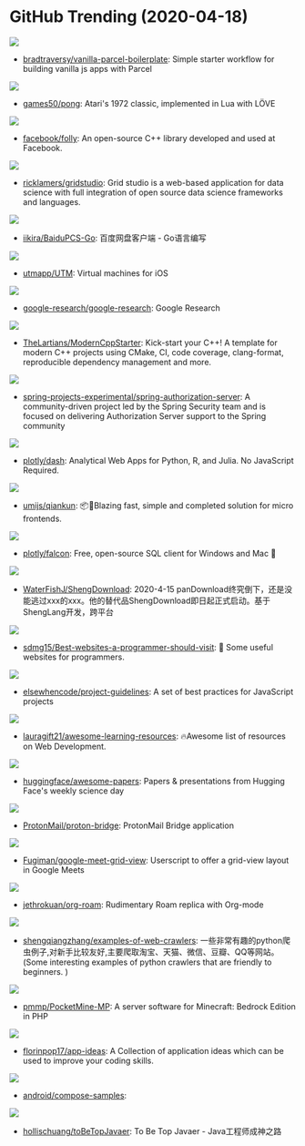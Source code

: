 # GitHub Trending (2020-04-18)

![](https://img.shields.io/badge/JavaScript-New%2046-green?style=flat-square&logo=appveyor)
- [bradtraversy/vanilla-parcel-boilerplate](https://github.com/bradtraversy/vanilla-parcel-boilerplate): Simple starter workflow for building vanilla js apps with Parcel

![](https://img.shields.io/badge/Lua-New%2025-green?style=flat-square&logo=appveyor)
- [games50/pong](https://github.com/games50/pong): Atari's 1972 classic, implemented in Lua with LÖVE

![](https://img.shields.io/badge/C%2B%2B-New%2093-green?style=flat-square&logo=appveyor)
- [facebook/folly](https://github.com/facebook/folly): An open-source C++ library developed and used at Facebook.

![](https://img.shields.io/badge/JavaScript-New%20105-green?style=flat-square&logo=appveyor)
- [ricklamers/gridstudio](https://github.com/ricklamers/gridstudio): Grid studio is a web-based application for data science with full integration of open source data science frameworks and languages.

![](https://img.shields.io/badge/Go-New%20161-green?style=flat-square&logo=appveyor)
- [iikira/BaiduPCS-Go](https://github.com/iikira/BaiduPCS-Go): 百度网盘客户端 - Go语言编写

![](https://img.shields.io/badge/Objective-C-New%20117-green?style=flat-square&logo=appveyor)
- [utmapp/UTM](https://github.com/utmapp/UTM): Virtual machines for iOS

![](https://img.shields.io/badge/Jupyter%20Notebook-New%2083-green?style=flat-square&logo=appveyor)
- [google-research/google-research](https://github.com/google-research/google-research): Google Research

![](https://img.shields.io/badge/CMake-New%20210-green?style=flat-square&logo=appveyor)
- [TheLartians/ModernCppStarter](https://github.com/TheLartians/ModernCppStarter): Kick-start your C++! A template for modern C++ projects using CMake, CI, code coverage, clang-format, reproducible dependency management and more.

![](https://img.shields.io/badge/Java-New%2042-green?style=flat-square&logo=appveyor)
- [spring-projects-experimental/spring-authorization-server](https://github.com/spring-projects-experimental/spring-authorization-server): A community-driven project led by the Spring Security team and is focused on delivering Authorization Server support to the Spring community

![](https://img.shields.io/badge/Python-New%2076-green?style=flat-square&logo=appveyor)
- [plotly/dash](https://github.com/plotly/dash): Analytical Web Apps for Python, R, and Julia. No JavaScript Required.

![](https://img.shields.io/badge/TypeScript-New%20117-green?style=flat-square&logo=appveyor)
- [umijs/qiankun](https://github.com/umijs/qiankun): 📦🚀Blazing fast, simple and completed solution for micro frontends.

![](https://img.shields.io/badge/JavaScript-New%20512-green?style=flat-square&logo=appveyor)
- [plotly/falcon](https://github.com/plotly/falcon): Free, open-source SQL client for Windows and Mac 🦅

![](https://img.shields.io/badge/none-New%20115-green?style=flat-square&logo=appveyor)
- [WaterFishJ/ShengDownload](https://github.com/WaterFishJ/ShengDownload): 2020-4-15 panDownload终究倒下，还是没能逃过xxx的xxx。他的替代品ShengDownload即日起正式启动。基于ShengLang开发，跨平台

![](https://img.shields.io/badge/none-New%20244-green?style=flat-square&logo=appveyor)
- [sdmg15/Best-websites-a-programmer-should-visit](https://github.com/sdmg15/Best-websites-a-programmer-should-visit): 🔗 Some useful websites for programmers.

![](https://img.shields.io/badge/JavaScript-New%20237-green?style=flat-square&logo=appveyor)
- [elsewhencode/project-guidelines](https://github.com/elsewhencode/project-guidelines): A set of best practices for JavaScript projects

![](https://img.shields.io/badge/none-New%20154-green?style=flat-square&logo=appveyor)
- [lauragift21/awesome-learning-resources](https://github.com/lauragift21/awesome-learning-resources): 🔥Awesome list of resources on Web Development.

![](https://img.shields.io/badge/none-New%20101-green?style=flat-square&logo=appveyor)
- [huggingface/awesome-papers](https://github.com/huggingface/awesome-papers): Papers & presentations from Hugging Face's weekly science day

![](https://img.shields.io/badge/Go-New%2052-green?style=flat-square&logo=appveyor)
- [ProtonMail/proton-bridge](https://github.com/ProtonMail/proton-bridge): ProtonMail Bridge application

![](https://img.shields.io/badge/JavaScript-New%2048-green?style=flat-square&logo=appveyor)
- [Fugiman/google-meet-grid-view](https://github.com/Fugiman/google-meet-grid-view): Userscript to offer a grid-view layout in Google Meets

![](https://img.shields.io/badge/Emacs%20Lisp-New%2034-green?style=flat-square&logo=appveyor)
- [jethrokuan/org-roam](https://github.com/jethrokuan/org-roam): Rudimentary Roam replica with Org-mode

![](https://img.shields.io/badge/Python-New%20145-green?style=flat-square&logo=appveyor)
- [shengqiangzhang/examples-of-web-crawlers](https://github.com/shengqiangzhang/examples-of-web-crawlers): 一些非常有趣的python爬虫例子,对新手比较友好,主要爬取淘宝、天猫、微信、豆瓣、QQ等网站。(Some interesting examples of python crawlers that are friendly to beginners. )

![](https://img.shields.io/badge/PHP-New%2013-green?style=flat-square&logo=appveyor)
- [pmmp/PocketMine-MP](https://github.com/pmmp/PocketMine-MP): A server software for Minecraft: Bedrock Edition in PHP

![](https://img.shields.io/badge/none-New%20199-green?style=flat-square&logo=appveyor)
- [florinpop17/app-ideas](https://github.com/florinpop17/app-ideas): A Collection of application ideas which can be used to improve your coding skills.

![](https://img.shields.io/badge/Kotlin-New%2019-green?style=flat-square&logo=appveyor)
- [android/compose-samples](https://github.com/android/compose-samples): 

![](https://img.shields.io/badge/Java-New%20246-green?style=flat-square&logo=appveyor)
- [hollischuang/toBeTopJavaer](https://github.com/hollischuang/toBeTopJavaer): To Be Top Javaer - Java工程师成神之路

